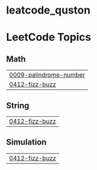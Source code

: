 ﻿# leatcode_quston

<!---LeetCode Topics Start-->
# LeetCode Topics
## Math
|  |
| ------- |
| [0009-palindrome-number](https://github.com/muhammedinshad30-web/leatcode_quston/tree/master/0009-palindrome-number) |
| [0412-fizz-buzz](https://github.com/muhammedinshad30-web/leatcode_quston/tree/master/0412-fizz-buzz) |
## String
|  |
| ------- |
| [0412-fizz-buzz](https://github.com/muhammedinshad30-web/leatcode_quston/tree/master/0412-fizz-buzz) |
## Simulation
|  |
| ------- |
| [0412-fizz-buzz](https://github.com/muhammedinshad30-web/leatcode_quston/tree/master/0412-fizz-buzz) |
<!---LeetCode Topics End-->